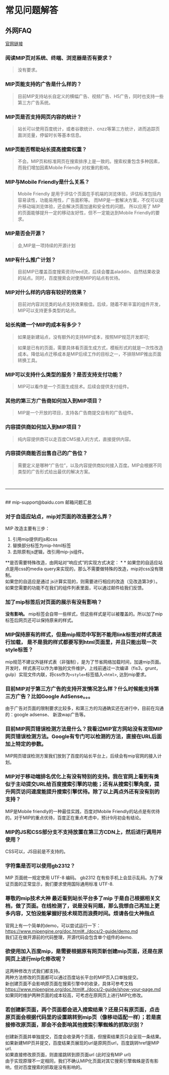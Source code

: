 # 常见问题解答


## 外网FAQ
[官网链接](https://www.mipengine.org/doc.html#../docs/5-support/1-q-and-a.md)
### 阅读MIP页对系统、终端、浏览器是否有要求？
> 没有要求。

### MIP页能支持的广告是什么样的？
> 目前MIP支持站长自定义的横幅广告、视频广告、H5广告，同时也支持一些第三方广告系统。

### MIP页是否支持网页内容的统计？
> 站长可以使用百度统计，或者谷歌统计、cnzz等第三方统计，进而追踪页面浏览量，停留时长等基本信息。

### MIP页能否帮助站长提高搜索权重？
> 不会。MIP页和标准网页在搜索排序上是一致的。搜索权重包含多种因素，而我们增加因素Mobile Friendly 对权重的影响。

### MIP与Mobile Friendly是什么关系？
> Mobile Friendly 是用于评估个页面在手机端的浏览体验，评估标准包括内容易读性，功能易用性，广告面积等。
而MIP是一套解决方案，不仅可以提升移动端浏览体验，还会解决页面加速和安全性的问题。
所以应用了 MIP 的页面能够提升一定的移动友好性，但不一定能达到Mobile Friendly的要求。

### MIP是否会开源？
> 会,MIP是一项持续的开源计划

### MIP有什么推广计划？
> 目前MIP已覆盖百度搜索资讯feed流，后续会覆盖aladdin、自然结果收录的站点。同时，百度搜索会对使用MIP的站点有优待。

### MIP对什么样的内容有较好的效果？
> 目前对内容浏览类的站点支持效果极佳。后续，随着不断丰富的组件开发，MIP可以支持更多类型的站点。

### 站长构建一个MIP的成本有多少？
> 如果是新建站点，没有额外的支持MIP成本，按照MIP规范开发即可;

> 如果是已有的页面，需要具体看页面生成方式，模板形式的就是一次性改造成本。降低站点迁移成本是MIP后续工作的目标之一，不排除MIP推出页面转换工具。

### MIP可以支持什么类型的服务？是否支持支付功能？
> MIP可以看作是一个页面生成技术。后续会提供支付组件。

### 其他的第三方广告商如何加入到MIP项目？
> MIP是一个开放的项目，支持各广告商提交自有的广告组件。

### 内容提供商如何加入到MIP项目？
> 纯内容提供商可以走百度CMS接入的方式，直接提供内容。

### 内容提供商能否出售自己的广告位？
> 需要定义是哪种“广告位”，以及内容提供商如何接入百度。MIP会根据不同类型的广告形式给出最优的解决方案。

<br>
<hr>
<br>
## mip-support@baidu.com 邮箱问题汇总

### 对于自适应站点，mip对页面的改造要怎么弄？
MIP 改造主要有三步：

1. 引用mip提供的js和css
2. 替换部分标签为mip-html标签
3. 去除原有js逻辑，改引用mip-js组件。

**是否需要特殊改造，由网站对“响应式”的实现方式决定： * *
如果您的自适应站点是用css的media query来实现的，那么不需要做特殊的改造，mip对css没有限制。  
如果您的自适应是通过 js计算实现的，则需要进行相应的改造（见改造第3步）。 如果您需要的功能不在我们的组件列表里面，可以通过邮件给我们反馈。

### 加了mip标签后对页面的展示有没有影响？
**没有影响。**
mip标签会自带一些样式，但这些样式是可以被覆盖的。所以加了mip标签后网页还可以保持原来的样式。

### MIP保持原有的样式，但是mip规范中写到不能用link标签对样式表进行加载， 是不是我的样式都要写到html页面里，并且只能出现一次style标签？
mip规范不建议外链样式表（非强制），是为了节省网络加载时间，加速mip页面。  
开发时，样式表可以作为单独的文件维护，上线前通过一次编译（fis3，grunt，gulp）实现文件内联，将css作为`<style>`标签插入`<html>`, 达到mip要求。

### 目前MIP对于第三方广告的支持开发情况怎么样？什么时候能支持第三方广告？比如Google AdSense。。。
由于广告对页面的限制要求比较多，和第三方的沟通确实还在进行中，目前在沟通的：google adsense、 新浪wap广告等。

### 目前MIP网页错误检测方法是什么？我看过MIP官方网站没有发现MIP网页错误检测方法。Google有专门可以检测的方法，直接在URL后面加上特定的参数。
MIP网页错误检测方案我们放到了百度的站长平台上，后续会有mip官网的接入计划。


### MIP对于移动端排名优化上有没有特别的支持。我在官网上看到有类似于主动提交URL给百度搜索引擎的功能；还有从搜索引擎角度，提升网页访问速度能提升搜索引擎优待。除了以上两点外还有没有别的支持？
MIP是Mobile friendly的一种最佳实践，百度对Mobile Friendly的站点是有优待的。对于MIP的重点优待，百度正在重点考虑中，预计9月初会有结论。

### MIP的JS和CSS部分支不支持放置在第三方CDN上，然后进行调用并使用？
CSS可以，JS目前是不支持的。

### 字符集是否可以使用gb2312？
MIP 页面统一规定使用 UTF-8 编码。
gb2312 在有些手机上会显示乱码。为了保证页面的正常显示，我们要求使用国际通用标准 UTF-8.

### 尊敬的mip技术大神 最近看到站长平台多了mip 于是自己根据相关文档，做了页面。在线检测了，说是没有问题，那么我想自己再加上更多内容，又怕没能掌握好技术规范而浪费时间。烦请各位大神指点
官网上有一个简单的demo，可以尝试运行一下：https://www.mipengine.org/doc.html#../docs/2-guide/demo.md  
我们正在做开源前的代码整理，开源代码会包含单个组件的demo.

### 欲使用加入百度mip，是需要根据原有网页新创建mip页面，还是在原网页上进行mip化修改呢？
这两种修改方式我们都支持。  
两种方法修改的页面都可以通过百度站长平台的MIP页入口单独提交。    
新创建页面不会影响原页面在搜索引擎中的收录，具体可参考文档 https://www.mipengine.org/doc.html#../docs/2-guide/show-your-page.md  
如果同时维护两种页面的成本较高，可考虑在原网页上进行MIP化修改。  



### 若创建新页面，两个页面都会进入搜索结果？还是只有原页面，点击原页面会根据代码里的设置跳转到mip页（像移动适配一样）；若是直接修改原页面，那会不会影响其他搜索引擎蜘蛛的抓取识别？

创建新页面并单独提交，百度会收录两个页面，但搜索结果页只会呈现一条结果。  
如果新建MIP页并提交，百度结果页展现的url是原网页url，百度跳转href是MIP url.  
如果直接修改原页面，则直接跳转到原页面url (此时没有MIP url)  
由于实现原理不一定相同，我们不确认MIP化页面对其它搜索引擎蜘蛛是否有影响，但对百度搜索的抓取是没有影响的。  







